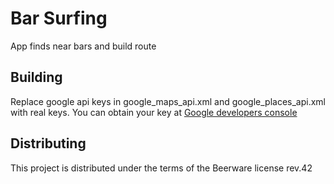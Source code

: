 Bar Surfing
============

App finds near bars and build route

Building
------------

Replace google api keys in google_maps_api.xml and google_places_api.xml with real keys. You can obtain your key at [Google developers console](https://console.developers.google.com/)

Distributing
------------

This project is distributed under the terms of the Beerware license rev.42